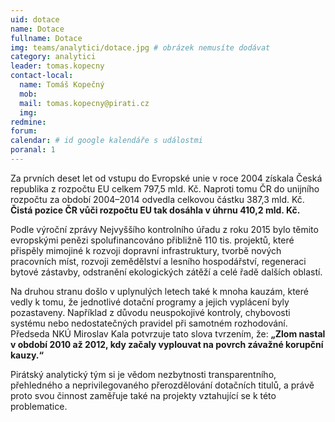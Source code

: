 ```yaml
---
uid: dotace
name: Dotace
fullname: Dotace
img: teams/analytici/dotace.jpg # obrázek nemusíte dodávat
category: analytici
leader: tomas.kopecny
contact-local:
  name: Tomáš Kopečný
  mob:
  mail: tomas.kopecny@pirati.cz
  img: 
redmine:
forum:
calendar: # id google kalendáře s událostmi
poranal: 1
---
```


Za prvních deset let od vstupu do Evropské unie v roce 2004 získala Česká republika z rozpočtu EU celkem 797,5 mld. Kč. Naproti tomu ČR do unijního rozpočtu za období 2004–2014 odvedla celkovou částku 387,3 mld. Kč. **Čistá pozice ČR vůči rozpočtu EU tak dosáhla v úhrnu 410,2 mld. Kč.** 

Podle výroční zprávy Nejvyššího kontrolního úřadu z roku 2015 bylo těmito evropskými penězi spolufinancováno přibližně 110 tis. projektů, které přispěly mimojiné k rozvoji dopravní infrastruktury, tvorbě nových pracovních míst, rozvoji zemědělství a lesního hospodářství, regeneraci bytové zástavby, odstranění ekologických zátěží a celé řadě dalších oblastí. 

Na druhou stranu došlo v uplynulých letech také k mnoha kauzám, které vedly k tomu, že jednotlivé dotační programy a jejich vyplácení byly pozastaveny. Například z důvodu neuspokojivé kontroly, chybovosti systému nebo nedostatečných pravidel při samotném rozhodování. Předseda NKÚ Miroslav Kala potvrzuje tato slova tvrzením, že: **„Zlom nastal v období 2010 až 2012, kdy začaly vyplouvat na povrch závažné korupční kauzy.“**
   
Pirátský analytický tým si je vědom nezbytnosti transparentního, přehledného a neprivilegovaného přerozdělování dotačních titulů, a právě proto svou činnost zaměřuje také na projekty vztahující se k této problematice.  
